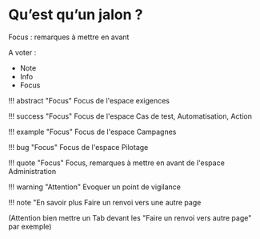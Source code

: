 # Qu’est qu’un jalon ?

Focus : remarques à mettre en avant

A voter : 

 - Note
 - Info
 - Focus

!!! abstract "Focus" 
	Focus de l'espace exigences
	
!!! success "Focus" 
	Focus de l'espace Cas de test, Automatisation, Action

!!! example "Focus" 
	Focus de l'espace Campagnes

!!! bug "Focus" 
	Focus de l'espace Pilotage
	
!!! quote "Focus" 
	Focus, remarques à mettre en avant de l'espace Administration

!!! warning "Attention" 
	Evoquer un point de vigilance

!!! note "En savoir plus
	Faire un renvoi vers une autre page



(Attention bien mettre un Tab devant les "Faire un renvoi vers autre page" par exemple)



<!--stackedit_data:
eyJoaXN0b3J5IjpbMzczOTkyMjM4LC0xMjAwNDA5MTEyLC0xND
M4NDc2NTM5LDE5NDcyMjkzMTMsLTYzODk4ODEzNSwtMzIzOTE5
ODMxLDIwMzAxNzY1NjldfQ==
-->